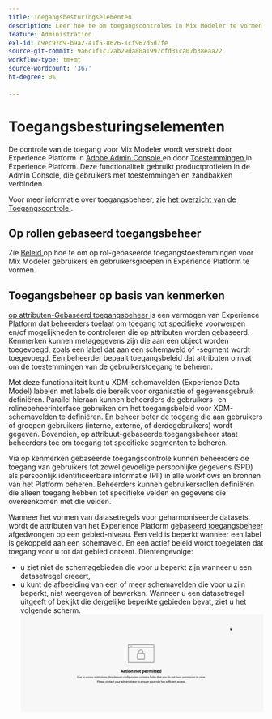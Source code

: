 ```yaml
---
title: Toegangsbesturingselementen
description: Leer hoe te om toegangscontroles in Mix Modeler te vormen.
feature: Administration
exl-id: c9ec97d9-b9a2-41f5-8626-1cf967d5d7fe
source-git-commit: 9a6c1f1c12ab29da80a1997cfd31ca07b38eaa22
workflow-type: tm+mt
source-wordcount: '367'
ht-degree: 0%

---
```


# Toegangsbesturingselementen

De controle van de toegang voor Mix Modeler wordt verstrekt door Experience Platform in [ Adobe Admin Console ](https://adminconsole.adobe.com/) en door [ Toestemmingen ](https://experienceleague.adobe.com/nl/docs/experience-platform/access-control/home#platform-permissions) in Experience Platform. Deze functionaliteit gebruikt productprofielen in de Admin Console, die gebruikers met toestemmingen en zandbakken verbinden.

Voor meer informatie over toegangsbeheer, zie [ het overzicht van de Toegangscontrole ](https://experienceleague.adobe.com/nl/docs/experience-platform/access-control/home).

## Op rollen gebaseerd toegangsbeheer

Zie [ Beleid ](../main-guide/administration.md) op hoe te om op rol-gebaseerde toegangstoestemmingen voor Mix Modeler gebruikers en gebruikersgroepen in Experience Platform te vormen.

## Toegangsbeheer op basis van kenmerken

[ op attributen-Gebaseerd toegangsbeheer ](https://experienceleague.adobe.com/nl/docs/experience-platform/access-control/abac/overview) is een vermogen van Experience Platform dat beheerders toelaat om toegang tot specifieke voorwerpen en/of mogelijkheden te controleren die op attributen worden gebaseerd. Kenmerken kunnen metagegevens zijn die aan een object worden toegevoegd, zoals een label dat aan een schemaveld of -segment wordt toegevoegd. Een beheerder bepaalt toegangsbeleid dat attributen omvat om de toestemmingen van de gebruikerstoegang te beheren.

Met deze functionaliteit kunt u XDM-schemavelden (Experience Data Model) labelen met labels die bereik voor organisatie of gegevensgebruik definiëren. Parallel hieraan kunnen beheerders de gebruikers- en rolinebeheerinterface gebruiken om het toegangsbeleid voor XDM-schemavelden te definiëren. En beheer beter de toegang die aan gebruikers of groepen gebruikers (interne, externe, of derdegebruikers) wordt gegeven. Bovendien, op attribuut-gebaseerde toegangsbeheer staat beheerders toe om toegang tot specifieke segmenten te beheren.

Via op kenmerken gebaseerde toegangscontrole kunnen beheerders de toegang van gebruikers tot zowel gevoelige persoonlijke gegevens (SPD) als persoonlijk identificeerbare informatie (PII) in alle workflows en bronnen van het Platform beheren. Beheerders kunnen gebruikersrollen definiëren die alleen toegang hebben tot specifieke velden en gegevens die overeenkomen met die velden.

Wanneer het vormen van datasetregels voor geharmoniseerde datasets, wordt de attributen van het Experience Platform [ gebaseerd toegangsbeheer ](https://experienceleague.adobe.com/nl/docs/experience-platform/access-control/abac/overview) afgedwongen op een gebied-niveau. Een veld is beperkt wanneer een label is gekoppeld aan een schemaveld. En een actief beleid wordt toegelaten dat toegang voor u tot dat gebied ontkent. Dientengevolge:

* u ziet niet de schemagebieden die voor u beperkt zijn wanneer u een datasetregel creeert,
* u kunt de afbeelding van een of meer schemavelden die voor u zijn beperkt, niet weergeven of bewerken. Wanneer u een datasetregel uitgeeft of bekijkt die dergelijke beperkte gebieden bevat, ziet u het volgende scherm.
  ![ Actie niet toegestaan ](/help/assets/action-not-permitted.png)
